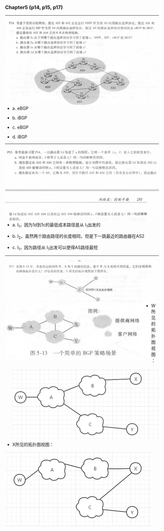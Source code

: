 ### Chapter5 (p14, p15, p17)

******

<img src="./src/p14.png" style="float:left"/>

- a. eBGP

- b. iBGP

- c. eBGP

- d. iBGP



******

<img src="./src/p15.png" style="float:left"/>

- a. I<sub>1</sub>，因为1d到1c的最低成本路径是从 I<sub>1</sub>出发的

- b. I<sub>2</sub>，虽然两个路由路径的长度相同，但是下一跳最近的路由器在AS2

- c. I<sub>1</sub>，因为路径从 I<sub>1</sub>出发可以使得AS路径最短



******

<img src="./src/p17.png" style="float:left"/>

<img src="./src/figure5-13.png" style="float:left"/>

- W所见的拓扑图视图：

  <img src="./src/W.png" style="float:left"/>

- X所见的拓扑图视图：

<img src="./src/X.png" style="float:left"/>